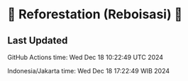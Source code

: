
# 🌳 Reforestation (Reboisasi) 🌲

## Last Updated

GitHub Actions time: Wed Dec 18 10:22:49 UTC 2024

Indonesia/Jakarta time: Wed Dec 18 17:22:49 WIB 2024
